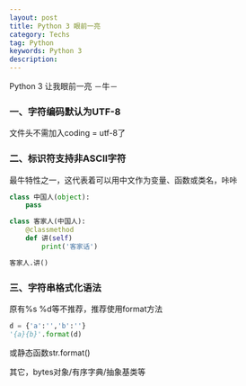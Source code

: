 ```yaml
---
layout: post
title: Python 3 眼前一亮
category: Techs
tag: Python
keywords: Python 3
description:
---
```


Python 3 让我眼前一亮 －牛－

### 一、字符编码默认为UTF-8

文件头不需加入coding = utf-8了

### 二、标识符支持非ASCII字符

最牛特性之一，这代表着可以用中文作为变量、函数或类名，咔咔

``` python
class 中国人(object):
    pass

class 客家人(中国人):
    @classmethod
    def 讲(self)
        print('客家话')

客家人.讲()
```

### 三、字符串格式化语法

原有%s %d等不推荐，推荐使用format方法

``` python
d = {'a':'','b':''}
'{a}{b}'.format(d)
```
或静态函数str.format()

其它，bytes对象/有序字典/抽象基类等